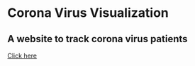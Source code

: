 # Corona Virus Visualization 
## A website to track corona virus patients 

[Click here](live-covid.netlify.com "COVID Tracker Live")
